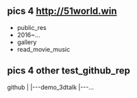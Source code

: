 ## pics 4 http://51world.win

- public_res
- 2016~...
- gallery
- read_movie_music

## pics 4 other test_github_rep

github
|
|---demo_3dtalk
|---...
